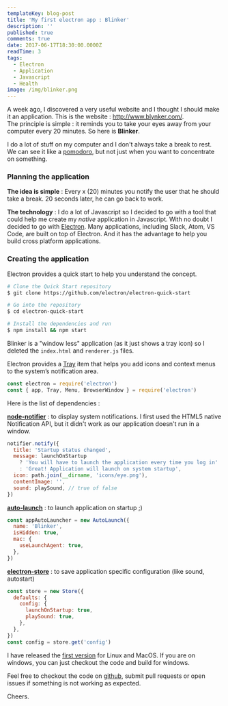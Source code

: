 ```yaml
---
templateKey: blog-post
title: 'My first electron app : Blinker'
description: ''
published: true
comments: true
date: 2017-06-17T18:30:00.0000Z
readTime: 3
tags:
  - Electron
  - Application
  - Javascript
  - Health
image: /img/blinker.png
---
```


A week ago, I discovered a very useful website and I thought I should make it an application.
This is the website : <a href="http://www.blynker.com/" target="blank" rel="noopener">http://www.blynker.com/</a>.<br/>
The principle is simple : it reminds you to take your eyes away from your computer every 20 minutes. So here is **Blinker**.

I do a lot of stuff on my computer and I don't always take a break to rest. We can see it like a <a href="https://cirillocompany.de/pages/pomodoro-technique" target="blank" rel="noopener">pomodoro</a>, but not just when you want to concentrate on something.

### **Planning the application**

**The idea is simple** : Every x (20) minutes you notify the user that he should take a break. 20 seconds later, he can go back to work.

**The technology** : I do a lot of Javascript so I decided to go with a tool that could help me create my _native_ application in Javascript. With no doubt I decided to go with <a href="https://electron.atom.io/" target="blank" rel="noopener">Electron</a>. Many applications, including Slack, Atom, VS Code, are built on top of Electron. And it has the advantage to help you build cross platform applications.

### **Creating the application**

Electron provides a quick start to help you understand the concept.

```bash
# Clone the Quick Start repository
$ git clone https://github.com/electron/electron-quick-start

# Go into the repository
$ cd electron-quick-start

# Install the dependencies and run
$ npm install && npm start
```

Blinker is a "window less" application (as it just shows a tray icon) so I deleted the `index.html` and `renderer.js` files.

Electron provides a <a href="https://electron.atom.io/docs/api/tray/" target="blank" rel="noopener">Tray</a> item that helps you add icons and context menus to the system’s notification area.

```javascript
const electron = require('electron')
const { app, Tray, Menu, BrowserWindow } = require('electron')
```

Here is the list of dependencies :

<a href="https://github.com/mikaelbr/node-notifier" target="blank" rel="noopener">**node-notifier**</a> : to display system notifications. I first used the HTML5 native Notification API, but it didn't work as our application doesn't run in a window.

```javascript
notifier.notify({
  title: 'Startup status changed',
  message: launchOnStartup
    ? 'You will have to launch the application every time you log in'
    : 'Great! Application will launch on system startup',
  icon: path.join(__dirname, 'icons/eye.png'),
  contentImage: '',
  sound: playSound, // true of false
})
```

<a href="https://github.com/Teamwork/node-auto-launch/" target="blank" rel="noopener">**auto-launch**</a> : to launch application on startup ;)

```javascript
const appAutoLauncher = new AutoLaunch({
  name: 'Blinker',
  isHidden: true,
  mac: {
    useLaunchAgent: true,
  },
})
```

<a href="https://github.com/sindresorhus/electron-store" target="blank" rel="noopener">**electron-store**</a> : to save application specific configuration (like sound, autostart)

```javascript
const store = new Store({
  defaults: {
    config: {
      launchOnStartup: true,
      playSound: true,
    },
  },
})
const config = store.get('config')
```

I have released the <a href="https://github.com/rmkpatchaa/blinker/releases/tag/v01" target="" rel="noopener">first version</a> for Linux and MacOS. If you are on windows, you can just checkout the code and build for windows.

Feel free to checkout the code on <a href="https://github.com/rmkpatchaa/blinker/" target="blank" rel="noopener">github</a>, submit pull requests or open issues if something is not working as expected.

Cheers.
